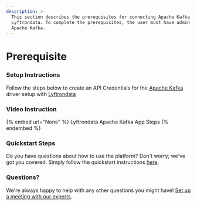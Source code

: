 ```yaml
---
description: >-
  This section describes the prerequisites for connecting Apache Kafka to
  Lyftrondata. To complete the prerequisites, the user must have admin access to
  Apache Kafka.
---
```


# Prerequisite

<mark style="color:blue;"></mark>

### Setup Instructions

Follow the steps below to create an API Credentials for the [Apache Kafka](None) driver setup with [Lyftrondata](https://www.lyftrondata.com)

### Video Instruction

{% embed url="None" %}
Lyftrondata Apache Kafka App Steps
{% endembed %}

### Quickstart Steps

Do you have questions about how to use the platform? Don't worry; we've got you covered. Simply follow the quickstart instructions [here](README.md).

### Questions? <a href="#questions" id="questions"></a>

We're always happy to help with any other questions you might have! [Set up a meeting with our experts](https://www.lyftrondata.com/book-a-meeting/).

